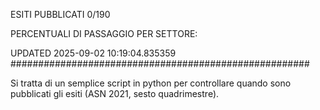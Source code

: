 ESITI PUBBLICATI 0/190 

PERCENTUALI DI PASSAGGIO PER SETTORE:

UPDATED 2025-09-02 10:19:04.835359
###################################################### 

Si tratta di un semplice script in python per controllare quando sono pubblicati gli esiti (ASN 2021, sesto quadrimestre).

